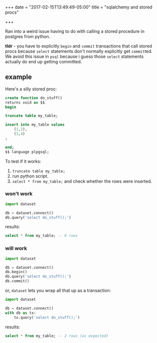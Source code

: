 +++
date = "2017-02-15T13:49:49-05:00"
title = "sqlalchemy and stored procs"

+++

Ran into a weird issue having to do with calling a stored
procedure in postgres from python.

**tldr** - you have to explicitly `begin` and `commit`
transactions that call stored procs because `select`
statements don't normally explicitly get `commit`ted. We
avoid this issue in `psql` because i guess those `select`
statements actually do end up getting committed.

## example

Here's a silly stored proc:

```sql
create function do_stuff()
returns void as $$
begin

truncate table my_table;

insert into my_table values
    (1,2),
    (3,4)
;

end;
$$ language plpgsql;
```

To test if it works:

1. `truncate table my_table;`
2. run python script.
3. `select * from my_table;` and check whether the rows were
   inserted.

### won't work

```python
import dataset

db = dataset.connect()
db.query('select do_stuff();')
```

results:

```sql
select * from my_table; -- 0 rows
```

### will work

```python
import dataset

db = dataset.connect()
db.begin()
db.query('select do_stuff();')
db.commit()
```

or, `dataset` lets you wrap all that up as a transaction:

```python
import dataset

db = dataset.connect()
with db as tx:
    tx.query('select do_stuff();')
```

results:

```sql
select * from my_table; -- 2 rows (as expected)
```
